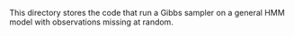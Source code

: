 This directory stores the code that run a Gibbs sampler on a general HMM model with observations missing at random.

